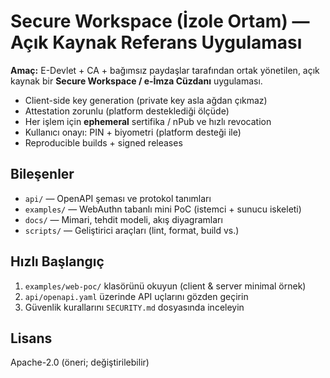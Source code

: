 # Secure Workspace (İzole Ortam) — Açık Kaynak Referans Uygulaması

**Amaç:** E-Devlet + CA + bağımsız paydaşlar tarafından ortak yönetilen, açık kaynak bir **Secure Workspace / e-İmza Cüzdanı** uygulaması.

- Client-side key generation (private key asla ağdan çıkmaz)
- Attestation zorunlu (platform desteklediği ölçüde)
- Her işlem için **ephemeral** sertifika / nPub ve hızlı revocation
- Kullanıcı onayı: PIN + biyometri (platform desteği ile)
- Reproducible builds + signed releases

## Bileşenler
- `api/` — OpenAPI şeması ve protokol tanımları
- `examples/` — WebAuthn tabanlı mini PoC (istemci + sunucu iskeleti)
- `docs/` — Mimari, tehdit modeli, akış diyagramları
- `scripts/` — Geliştirici araçları (lint, format, build vs.)

## Hızlı Başlangıç
1. `examples/web-poc/` klasörünü okuyun (client & server minimal örnek)
2. `api/openapi.yaml` üzerinde API uçlarını gözden geçirin
3. Güvenlik kurallarını `SECURITY.md` dosyasında inceleyin

## Lisans
Apache-2.0 (öneri; değiştirilebilir)
